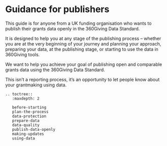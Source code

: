 # Guidance for publishers
This guide is for anyone from a UK funding organisation who wants to publish their grants data openly in the 360Giving Data Standard. 

It is designed to help you at any stage of the publishing process – whether you are at the very beginning of your journey and planning your approach, preparing your data, at the publishing stage, or starting to use the data in 360Giving tools.

We want to help you achieve your goal of publishing open and comparable grants data using the 360Giving Data Standard.

This isn’t a reporting process, it’s an opportunity to let people know about your grantmaking using data.

```eval_rst
.. toctree::
   :maxdepth: 2
   
   before-starting
   plan-the-process
   data-protection
   prepare-data
   data-quality
   publish-data-openly
   making-updates
   using-data

```
